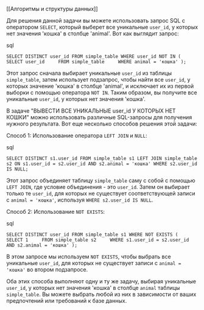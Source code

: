 [[Алгоритмы и структуры данных]]

Для решения данной задачи вы можете использовать запрос SQL с оператором `SELECT`, который выберет все уникальные `user_id`, у которых нет значения 'кошка' в столбце 'animal'. Вот как выглядит запрос:

sql

`SELECT DISTINCT user_id FROM simple_table WHERE user_id NOT IN (     SELECT user_id     FROM simple_table     WHERE animal = 'кошка' );`

Этот запрос сначала выбирает уникальные `user_id` из таблицы `simple_table`, затем использует подзапрос, чтобы найти все `user_id`, у которых значение 'кошка' в столбце 'animal', и исключает их из первой выборки с помощью оператора `NOT IN`. Таким образом, вы получите все уникальные `user_id`, у которых нет значения 'кошка'.


В задаче "ВЫВЕСТИ ВСЕ УНИКАЛЬНЫЕ user_id У КОТОРЫХ НЕТ КОШКИ" можно использовать различные SQL-запросы для получения нужного результата. Вот еще несколько способов решения этой задачи:


Способ 1: Использование оператора `LEFT JOIN` и `NULL`:

sql

`SELECT DISTINCT s1.user_id FROM simple_table s1 LEFT JOIN simple_table s2 ON s1.user_id = s2.user_id AND s2.animal = 'кошка' WHERE s2.user_id IS NULL;`

Этот запрос объединяет таблицу `simple_table` саму с собой с помощью `LEFT JOIN`, где условие объединения - это `user_id`. Затем он выбирает только те `user_id`, для которых не существует соответствующей записи с `animal = 'кошка'`, используя `WHERE s2.user_id IS NULL`.

Способ 2: Использование `NOT EXISTS`:

sql

`SELECT DISTINCT user_id FROM simple_table s1 WHERE NOT EXISTS (     SELECT 1     FROM simple_table s2     WHERE s1.user_id = s2.user_id AND s2.animal = 'кошка' );`

В этом запросе мы используем `NOT EXISTS`, чтобы выбрать все уникальные `user_id`, для которых не существует записи с `animal = 'кошка'` во втором подзапросе.

Оба этих способа выполняют одну и ту же задачу, выбирая уникальные `user_id`, у которых нет значения 'кошка' в столбце `animal` таблицы `simple_table`. Вы можете выбрать любой из них в зависимости от ваших предпочтений или требований к базе данных.